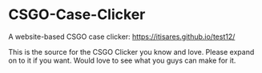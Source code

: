 # CSGO-Case-Clicker
A website-based CSGO case clicker: https://itisares.github.io/test12/

This is the source for the CSGO Clicker you know and love. Please expand on to it if you want. Would love to see what you guys can make for it.

